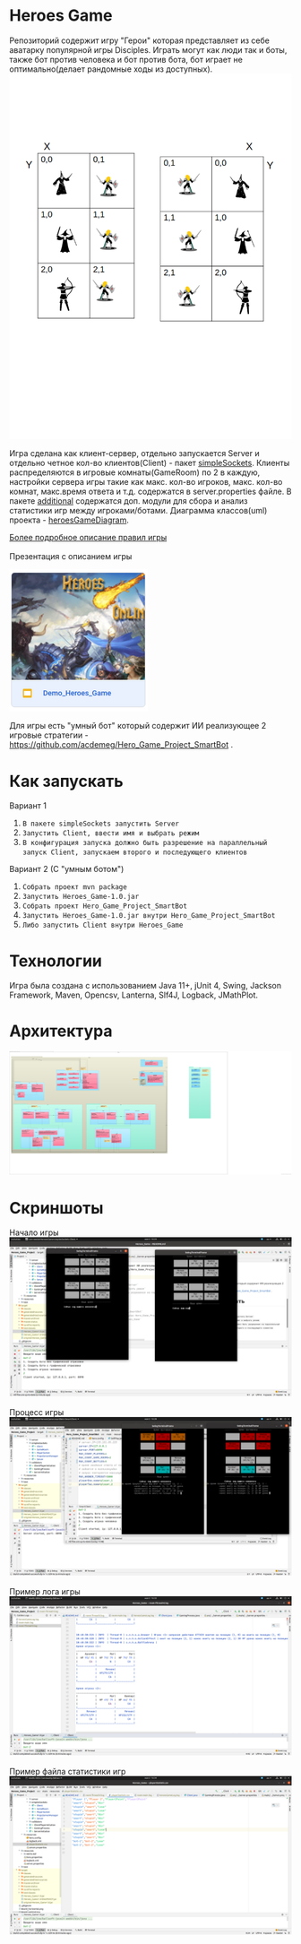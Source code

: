 # Heroes Game 
 Репозиторий содержит игру "Герои" которая представляет из себе аватарку
 популярной игры Disciples. Играть могут как люди так и боты, также бот против 
 человека и бот против бота, бот играет не оптимально(делает рандомные ходы из доступных).
 ![](./Board_horizontal.png?raw=true "Optional Title")
 
 Игра сделана как клиент-сервер, отдельно запускается Server и отдельно четное кол-во 
 клиентов(Client) - пакет [simpleSockets](./src/main/java/com/neolab/heroesGame/simplesSockets).
 Клиенты распределяются в игровые комнаты(GameRoom) по 2 в каждую, настройки сервера игры 
 такие как макс. кол-во игроков, макс. кол-во комнат, макс.время ответа и т.д. содержатся 
 в server.properties файле. В пакете [additional](./src/main/java/com/neolab/heroesGame/aditional) 
 содержатся доп. модули для сбора и анализ статистики игр между игроками/ботами. 
 Диаграмма классов(uml) проекта - [heroesGameDiagram](./heroesGameDiagram.png).
 
 [Более подробное описание правил игры](https://docs.google.com/document/d/1VHH-vOE5kni4t4y9J9IlvloM_B6WdYzfO0f5_xq5BrQ/edit?usp=sharing)
 <br /><br />
 Презентация с описанием игры
 
 [![](./screenshots/preview.png?raw=true)](https://docs.google.com/presentation/d/1-LUNPJIff80EA9H0CB1v_pIzxnepgFvsuUC_Ezn2u6Y/edit?usp=sharing)
 
 Для игры есть "умный бот" который содержит ИИ реализующее 2 игровые 
 стратегии - https://github.com/acdemeg/Hero_Game_Project_SmartBot .
 
 # Как запускать
 Вариант 1
 1. `В пакете simpleSockets запустить Server`
 2. `Запустить Client, ввести имя и выбрать режим`
 3. `В конфигурация запуска должно быть разрешение на параллельный запуск Client, запускаем второго и последующего клиентов` 

 Вариант 2 (С "умным ботом")
  1. `Собрать проект mvn package`
  2. `Запустить Heroes_Game-1.0.jar`
  3. `Собрать проект Hero_Game_Project_SmartBot`
  4. `Запустить Heroes_Game-1.0.jar внутри Hero_Game_Project_SmartBot`
  5. `Либо запустить Client внутри Heroes_Game`

# Технологии
Игра была создана с использованием Java 11+, jUnit 4, Swing, 
Jackson Framework, Maven, Opencsv, Lanterna, Slf4J, Logback, JMathPlot.
  
# Архитектура
![](./heroesGameDiagram.png?raw=true "Optional Title")
  
# Скриншоты
Начало игры
![](./screenshots/screen-1.png?raw=true "Optional Title")
<br /><br />
Процесс игры
![](./screenshots/screen-2.png?raw=true "Optional Title")
<br /><br />
Пример лога игры
![](./screenshots/screen-3.png?raw=true "Optional Title")
<br /><br />
Пример файла статистики игр
![](./screenshots/screen-4.png?raw=true "Optional Title")
